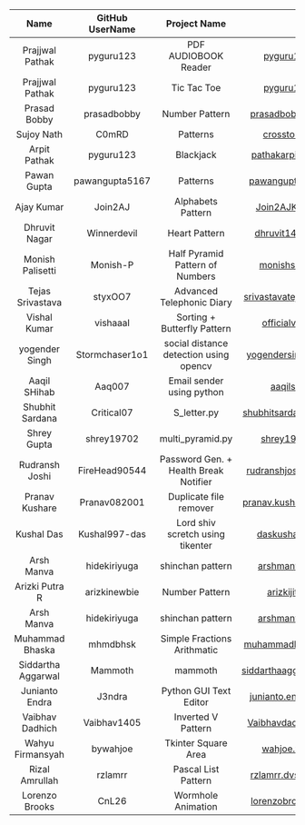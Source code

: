 |        Name        | GitHub UserName |              Project Name              |           Email Id            |
| :----------------: | :-------------: | :------------------------------------: | :---------------------------: |
|  Prajjwal Pathak   |    pyguru123    |          PDF AUDIOBOOK Reader          |      pyguru123@gmail.com      |
|  Prajjwal Pathak   |    pyguru123    |              Tic Tac Toe               |      pyguru123@gmail.com      |
|    Prasad Bobby    |   prasadbobby   |             Number Pattern             |   prasadbobby057@gmail.com    |
|     Sujoy Nath     |      C0mRD      |                Patterns                |     crosstorent@gmail.com     |
|    Arpit Pathak    |    pyguru123    |               Blackjack                |   pathakarpit9454@gmail.com   |
|    Pawan Gupta     | pawangupta5167  |                Patterns                |   pawangupta5167@gmail.com    |
|     Ajay Kumar     |     Join2AJ     |           Alphabets Pattern            |    Join2AJKumar@gmail.com     |
|   Dhruvit Nagar    |   Winnerdevil   |             Heart Pattern              |    dhruvit140618@gmail.com    |
|  Monish Palisetti  |    Monish-P     |    Half Pyramid Pattern of Numbers     |    monishsai.pv@gmail.com     |
|  Tejas Srivastava  |     styxOO7     |       Advanced Telephonic Diary        | srivastavatejas2002@gmail.com |
|    Vishal Kumar    |    vishaaal     |      Sorting + Butterfly Pattern       |    officialvk02@gmail.com     |
|   yogender Singh   | Stormchaser1o1  | social distance detection using opencv |  yogendersingh126@gmail.com   |
|    Aaqil SHihab    |     Aaq007      |       Email sender using python        |       aaqilsh@yahoo.com       |
|  Shubhit Sardana   |   Critical07    |              S_letter.py               | shubhitsardana2002@gmail.com  |
|    Shrey Gupta     |   shrey19702    |            multi_pyramid.py            |     shrey19702@gmail.com      |
|   Rudransh Joshi   |  FireHead90544  | Password Gen. + Health Break Notifier  |  rudranshjoshi1806@gmail.com  |
|   Pranav Kushare   |  Pranav082001   |         Duplicate file remover         | pranav.kushare2001@gmail.com  |
|     Kushal Das     |  Kushal997-das  |    Lord shiv scretch using tikenter    |    daskushal997@gmail.com     |
|     Arsh Manva     |  hidekiriyuga   |            shinchan pattern            |     arshmanva21@gmail.com     |
|   Arizki Putra R   |  arizkinewbie   |             Number Pattern             |     arizkijitsu@gmail.com     |
|     Arsh Manva     |  hidekiriyuga   |            shinchan pattern            |     arshmanva21@gmail.com     |
|  Muhammad Bhaska   |    mhmdbhsk     |      Simple Fractions Arithmatic       |   muhammadbhaska0@gmail.com   |
| Siddartha Aggarwal |     Mammoth     |                mammoth                 | siddarthaaggarwal42@gmail.com |
| Junianto Endra     |     J3ndra      |          Python GUI Text Editor        |  junianto.endra.21@gmail.com  |
|  Vaibhav Dadhich   |   Vaibhav1405   |           Inverted V Pattern           |  Vaibhavdadhich74@gmail.com   |
|  Wahyu Firmansyah  |   bywahjoe      |           Tkinter Square Area         	|  wahjoe.why@gmail.com   	    |
|  Rizal Amrullah    |      rzlamrr    |           Pascal List Pattern          |  rzlamrr.dvst@protonmail.com  |
| Lorenzo Brooks     |     CnL26       |        Wormhole Animation              | lorenzobrooks26@gmail.com
